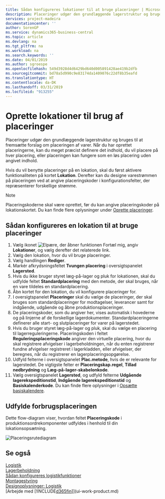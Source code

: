```yaml
---
title: Sådan konfigureres lokationer til at bruge placeringer | Microsoft Docs
description: Placeringer udgør den grundlæggende lagerstruktur og bruges til at fremsætte forslag om placeringen af varer. Når du har oprettet placeringerne, kan du meget præcist definere det indhold, du vil placere på hver placering, eller placeringen kan fungere som en løs placering uden angivet indhold.
services: project-madeira
documentationcenter: ''
author: SorenGP
ms.service: dynamics365-business-central
ms.topic: article
ms.devlang: na
ms.tgt_pltfrm: na
ms.workload: na
ms.search.keywords: ''
ms.date: 04/01/2019
ms.author: sgroespe
ms.openlocfilehash: 549d3928d4d6429bd640d005891428ae419b2dfb
ms.sourcegitcommit: bd78a5d990c9e83174da1409076c22df8b35eafd
ms.translationtype: HT
ms.contentlocale: da-DK
ms.lasthandoff: 03/31/2019
ms.locfileid: "913255"
---
```

# <a name="set-up-locations-to-use-bins"></a>Oprette lokationer til brug af placeringer
Placeringer udgør den grundlæggende lagerstruktur og bruges til at fremsætte forslag om placeringen af varer. Når du har oprettet placeringerne, kan du meget præcist definere det indhold, du vil placere på hver placering, eller placeringen kan fungere som en løs placering uden angivet indhold.  

Hvis du vil benytte placeringer på en lokation, skal du først aktivere funktionaliteten på kortet **Lokation**. Derefter kan du designe varestrømmen på placeringen ved at angive placeringskoder i konfigurationsfelter, der repræsenterer forskellige strømme.  

> [!NOTE]  
>  Placeringskoderne skal være oprettet, før du kan angive placeringskoder på lokationskortet. Du kan finde flere oplysninger under [Oprette placeringer](warehouse-how-to-create-individual-bins.md).  

## <a name="to-set-up-a-location-to-use-bins"></a>Sådan konfigureres en lokation til at bruge placeringer  
1.  Vælg ikonet ![Elpære, der åbner funktionen Fortæl mig](media/ui-search/search_small.png "Fortæl mig, hvad du vil foretage dig"), angiv **Lokationer**, og vælg derefter det relaterede link.  
2.  Vælg den lokation, hvor du vil bruge placeringer.  
3.  Vælg handlingen **Rediger**.  
4.  Markér afkrydsningsfeltet **Tvungen placering** i oversigtspanelet **Lagersted**.  
5.  Hvis du ikke bruger styret læg-på-lager og pluk for lokationen, skal du udfylde feltet **Standardplacering** med den metode, der skal bruges, når en vare tildeles en standardplacering.  
6.  Åbn kortet for den lokation, du vil konfigurere placeringer for.
7.  I oversigtspanelet **Placeringer** skal du vælge de placeringer, der skal bruges som standardplaceringer for modtagelser, leverancer samt for indgående, udgående og åbne produktionsplaceringer.  
8.  De placeringskoder, som du angiver her, vises automatisk i hovederne og på linjerne af de forskellige lagerdokumenter. Standardplaceringerne definerer alle start- og slutplaceringer for varer på lagerstedet.  
9.  Hvis du bruger styret læg-på-lager og pluk, skal du vælge en placering til lagerreguleringerne. Placeringskoden i feltet **Reguleringsplaceringskode** angiver den virtuelle placering, hvor du skal registrere afvigelser i lagerbeholdningen, når du enten registrerer fundne afvigelser registreret i lagerkladden, eller afvigelser, der beregnes, når du registrerer en lagerplaceringsopgørelse.  
10. Udfyld felterne i oversigtspanelet **Plac.metode**, hvis de er relevante for lagerstedet. De vigtigste felter er **Placeringskap.regel**, **Tillad nedbrydning** og **Læg-på-lager-skabelonkode**.  
11. Vælg oversigtspanelet **Lagersted**, og udfyld felterne **Udgående lagerekspeditionstid**, **Indgående lagerekspeditionstid** og **Basiskalenderkode**. Du kan finde flere oplysninger i [Opsætte basiskalendere](across-how-to-assign-base-calendars.md).

## <a name="filling-the-consumption-bin"></a>Udfylde forbrugsplaceringen
Dette flow-diagram viser, hvordan feltet **Placeringskode** i produktionsordrekomponenter udfyldes i henhold til din lokationsopsætning.

![Placeringsrutediagram](media/binflow.png "BinFlow")  

## <a name="see-also"></a>Se også
[Logistik](warehouse-manage-warehouse.md)  
[Lagerbeholdning](inventory-manage-inventory.md)  
[Sådan konfigureres logistikfunktioner](warehouse-setup-warehouse.md)     
[Montagestyring](assembly-assemble-items.md)    
[Designoplysninger: Logistik](design-details-warehouse-management.md)  
[Arbejde med [!INCLUDE[d365fin](includes/d365fin_md.md)]](ui-work-product.md)
